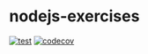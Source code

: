 # nodejs-exercises

[![test](https://github.com/Epita-X2/nodejs-exercises/actions/workflows/test.yml/badge.svg)](https://github.com/Epita-X2/nodejs-exercises/actions)
[![codecov](https://codecov.io/gh/Epita-X2/nodejs-exercises/branch/main/graph/badge.svg)](https://codecov.io/gh/Epita-X2/nodejs-exercises)
